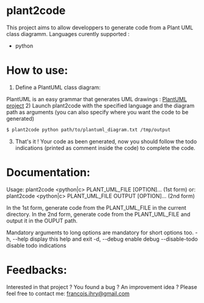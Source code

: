 # plant2code
This project aims to allow developpers to generate code from a Plant UML class diagramm.
Languages curently supported :
  - python

# How to use:

1) Define a PlantUML class diagram:

PlantUML is an easy grammar that generates UML drawings : [PlantUML project](https://nodesource.com/products/nsolid)
2) Launch plant2code with the specified language and the diagram path as arguments (you can also specify where you want the code to be generated)
```sh
$ plant2code python path/to/plantuml_diagram.txt /tmp/output
```
3) That's it ! Your code as been generated, now you should follow the todo indications (printed as comment inside the code) to complete the code.

# Documentation:

Usage: plant2code <python|c> PLANT_UML_FILE [OPTION]...         (1st form)
  or:  plant2code <python|c> PLANT_UML_FILE OUTPUT [OPTION]...  (2nd form)

In the 1st form, generate code from the PLANT_UML_FILE in the current directory.
In the 2nd form, generate code from the PLANT_UML_FILE and output it in the OUPUT path.

Mandatory arguments to long options are mandatory for short options too.
  -h, --help            display this help and exit
  -d, --debug           enable debug
      --disable-todo    disable todo indications

# Feedbacks:

Interested in that project ? You found a bug ? An improvement idea ?
Please feel free to contact me: francois.ihry@gmail.com
